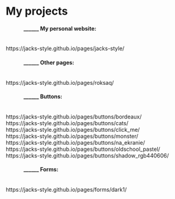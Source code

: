 # My projects

<h4>&nbsp;&nbsp;&nbsp;&nbsp;&nbsp;&nbsp;&nbsp;&nbsp;&nbsp;&nbsp;&nbsp;&nbsp;&nbsp;&nbsp;______ My personal website:</h4> <br/>
  https://jacks-style.github.io/pages/jacks-style/ 

<h4>&nbsp;&nbsp;&nbsp;&nbsp;&nbsp;&nbsp;&nbsp;&nbsp;&nbsp;&nbsp;&nbsp;&nbsp;&nbsp;&nbsp;______ Other pages:</h4> <br/>
  https://jacks-style.github.io/pages/roksaq/ 
  
<h4>&nbsp;&nbsp;&nbsp;&nbsp;&nbsp;&nbsp;&nbsp;&nbsp;&nbsp;&nbsp;&nbsp;&nbsp;&nbsp;&nbsp;______ Buttons:</h4> <br/>
  https://jacks-style.github.io/pages/buttons/bordeaux/ <br>
  https://jacks-style.github.io/pages/buttons/cats/ <br>
  https://jacks-style.github.io/pages/buttons/click_me/ <br>
  https://jacks-style.github.io/pages/buttons/monster/ <br>
  https://jacks-style.github.io/pages/buttons/na_ekranie/ <br>
 https://jacks-style.github.io/pages/buttons/oldschool_pastel/ <br>
  https://jacks-style.github.io/pages/buttons/shadow_rgb440606/ <br>
  
<h4>&nbsp;&nbsp;&nbsp;&nbsp;&nbsp;&nbsp;&nbsp;&nbsp;&nbsp;&nbsp;&nbsp;&nbsp;&nbsp;&nbsp;______ Forms:</h4> <br/>
  https://jacks-style.github.io/pages/forms/dark1/ <br>
  
